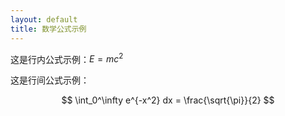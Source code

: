 ```yaml
---
layout: default
title: 数学公式示例
---
```


这是行内公式示例：$E = mc^2$

这是行间公式示例：

$$
\int_0^\infty e^{-x^2} dx = \frac{\sqrt{\pi}}{2}
$$

